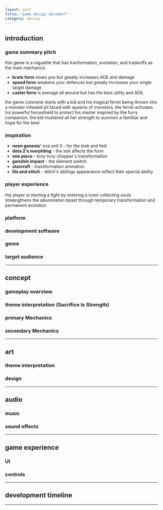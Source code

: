 ```yaml
---
layout: post
title: "game design document"
category: devlog
---
```


## **introduction**

### game summary pitch

this game is a roguelite that has tranformation, evolution, and tradeoffs as the main mechanics

- **brute form** slows you but greatly increases AOE and damage
- **speed form** weakens your defences but greatly increases your single target damage
- **caster form** is average all around but has the best utility and AOE.

the game cutscene starts with a kid and his magical ferret being thrown into a monster infested pit
faced with spawns of monsters, the ferret activates his powerful forceshield to protect his master
inspired by the furry companion, the kid mustered all her strength to summon a familliar and hope for the best

### inspiration

- **neon genesis'** eva unit 0 - for the look and feel
- **dota 2's morphling** - the stat affects the form
- **one piece** - tony tony chopper's transformation
- **genshin impact** - the element switch
- **starcraft** - transformation animation
- **lilo and stitch** - stitch's siblings appearance reflect their special ability

### player experience

the player is starting a fight by entering a room
collecting souls streangthens the abomination beast through temporary transformation and permanent evolution

### platform

### development software

### genre

### target audience

---

## **concept**

### gameplay overview

### theme interpretation (Sacrifice Is Strength)

### primary Mechanics

### secondary Mechanics

---

## **art**

### theme interpretation

### design

---

## **audio**

### music

### sound effects

---

## **game experience**

### UI

### controls

---

## **development timeline**

---
